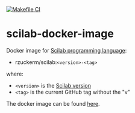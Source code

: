 [![Makefile CI](https://github.com/rzuckerm/scilab-docker-image/actions/workflows/makefile.yml/badge.svg)](https://github.com/rzuckerm/scilab-docker-image/actions/workflows/makefile.yml)

# scilab-docker-image

Docker image for [Scilab programming language](https://www.scilab.org/):

- rzuckerm/scilab:`<version>-<tag>`

where:

- `<version>` is the [Scilab version](SCILAB_VERSION)
- `<tag>` is the current GitHub tag without the "v"

The docker image can be found [here](https://hub.docker.com/r/rzuckerm/scilab).

